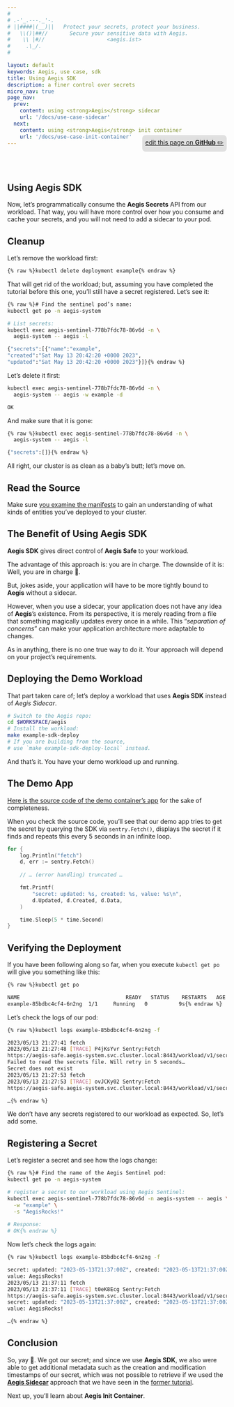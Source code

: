 ```yaml
---
#
# .-'_.---._'-.
# ||####|(__)||   Protect your secrets, protect your business.
#   \\()|##//       Secure your sensitive data with Aegis.
#    \\ |#//                    <aegis.ist>
#     .\_/.
#

layout: default
keywords: Aegis, use case, sdk
title: Using Aegis SDK
description: a finer control over secrets
micro_nav: true
page_nav:
  prev:
    content: using <strong>Aegis</strong> sidecar
    url: '/docs/use-case-sidecar'
  next:
    content: using <strong>Aegis</strong> init container
    url: '/docs/use-case-init-container'
---
```


<p style="text-align:right;position:relative;top:-40px;"
><a href="https://github.com/ShieldWorks/aegis-web/blob/main/docs/use-case-sdk.md" 
style="border-bottom: none;background:#e0e0e0;padding:0.5em;display:inline-block;
border-radius:8px;">
edit this page on <strong>GitHub</strong> ✏️</a></p>

## Using **Aegis SDK**

Now, let’s programmatically consume the **Aegis Secrets** API from our
workload. That way, you will have more control over how you consume and cache
your secrets, and you will not need to add a sidecar to your pod.

## Cleanup

Let’s remove the workload first:

```bash 
{% raw %}kubectl delete deployment example{% endraw %}
```

That will get rid of the workload; but, assuming you have completed the tutorial
before this one, you’ll still have a secret registered. Let’s see it:

```bash
{% raw %}# Find the sentinel pod’s name:
kubectl get po -n aegis-system

# List secrets:
kubectl exec aegis-sentinel-778b7fdc78-86v6d -n \
  aegis-system -- aegis -l

{"secrets":[{"name":"example",
"created":"Sat May 13 20:42:20 +0000 2023",
"updated":"Sat May 13 20:42:20 +0000 2023"}]}{% endraw %}
```

Let’s delete it first:

```bash 
kubectl exec aegis-sentinel-778b7fdc78-86v6d -n \
  aegis-system -- aegis -w example -d

OK
```

And make sure that it is gone:

```bash
{% raw %}kubectl exec aegis-sentinel-778b7fdc78-86v6d -n \
  aegis-system -- aegis -l

{"secrets":[]}{% endraw %}
```

All right, our cluster is as clean as a baby’s butt; let’s move on.

## Read the Source

Make sure [you examine the manifests][workload-yaml] to gain an understanding
of what kinds of entities you’ve deployed to your cluster.

[workload-yaml]: https://github.com/shieldworks/aegis/tree/main/examples/workload-using-sdk/k8s

## The Benefit of Using **Aegis SDK**

**Aegis SDK** gives direct control of **Aegis Safe** to your workload.

The advantage of this approach is: you are in charge.
The downside of it is: Well, you are in charge 🙂.

But, jokes aside, your application will have to be
more tightly bound to **Aegis** without a sidecar.

However, when you use a sidecar, your application does not have any idea of
**Aegis**’s existence. From its perspective, it is merely reading from a file
that something magically updates every once in a while. This
“*separation of concerns*” can make your application architecture more
adaptable to changes.

As in anything, there is no one true way to do it. Your approach will depend
on your project’s requirements.

## Deploying the Demo Workload

That part taken care of; let’s deploy a workload that uses **Aegis SDK** 
instead of *Aegis Sidecar*.

```bash 
# Switch to the Aegis repo:
cd $WORKSPACE/aegis
# Install the workload:
make example-sdk-deploy
# If you are building from the source, 
# use `make example-sdk-deploy-local` instead.
```

And that’s it. You have your demo workload up and running.

## The Demo App

[Here is the source code of the demo container’s app][workload-src] for the
sake of completeness.

[workload-src]: https://github.com/shieldworks/aegis/blob/main/examples/workload-using-sdk/main.go

When you check the source code, you’ll see that our demo app tries to get the 
secret by querying the SDK via `sentry.Fetch()`, displays the secret if it finds
and repeats this every 5 seconds in an infinite loop.

```go 
for {
    log.Println("fetch")
    d, err := sentry.Fetch()
    
    // … (error handling) truncated …

    fmt.Printf(
        "secret: updated: %s, created: %s, value: %s\n",
        d.Updated, d.Created, d.Data,
    )

    time.Sleep(5 * time.Second)
}
```

## Verifying the Deployment

If you have been following along so far, when you execute `kubectl get po` will
give you something like this:

```bash 
{% raw %}kubectl get po

NAME                                  READY   STATUS    RESTARTS   AGE
example-85bdbc4cf4-6n2ng  1/1     Running   0          9s{% endraw %}
```

Let’s check the logs of our pod:

```bash 
{% raw %}kubectl logs example-85bdbc4cf4-6n2ng -f

2023/05/13 21:27:41 fetch
2023/05/13 21:27:48 [TRACE] P4jKsYvr Sentry:Fetch 
https://aegis-safe.aegis-system.svc.cluster.local:8443/workload/v1/secrets
Failed to read the secrets file. Will retry in 5 seconds…
Secret does not exist
2023/05/13 21:27:53 fetch
2023/05/13 21:27:53 [TRACE] ovJCKy02 Sentry:Fetch 
https://aegis-safe.aegis-system.svc.cluster.local:8443/workload/v1/secrets

…{% endraw %}
```

We don’t have any secrets registered to our workload as expected. So, let’s
add some.

## Registering a Secret

Let’s register a secret and see how the logs change:

```bash 
{% raw %}# Find the name of the Aegis Sentinel pod:
kubectl get po -n aegis-system

# register a secret to our workload using Aegis Sentinel:
kubectl exec aegis-sentinel-778b7fdc78-86v6d -n aegis-system -- aegis \
  -w "example" \
  -s "AegisRocks!"
  
# Response: 
# OK{% endraw %}
```

Now let’s check the logs again:

```bash 
{% raw %}kubectl logs example-85bdbc4cf4-6n2ng -f

secret: updated: "2023-05-13T21:37:00Z", created: "2023-05-13T21:37:00Z", 
value: AegisRocks!
2023/05/13 21:37:11 fetch
2023/05/13 21:37:11 [TRACE] t0eK8Ecg Sentry:Fetch 
https://aegis-safe.aegis-system.svc.cluster.local:8443/workload/v1/secrets
secret: updated: "2023-05-13T21:37:00Z", created: "2023-05-13T21:37:00Z", 
value: AegisRocks!

…{% endraw %}
```

[demo-sidecar]: /examples/use-case-sidecar

## Conclusion

So, yay 🎉.  We got our secret; and since we use **Aegis SDK**, we also were able
to get additional metadata such as the creation and modification timestamps of
our secret, which was not possible to retrieve if we used the
[**Aegis Sidecar**][demo-sidecar] approach that we have seen in the
[former tutorial][demo-sidecar].

Next up, you’ll learn about **Aegis Init Container**.

